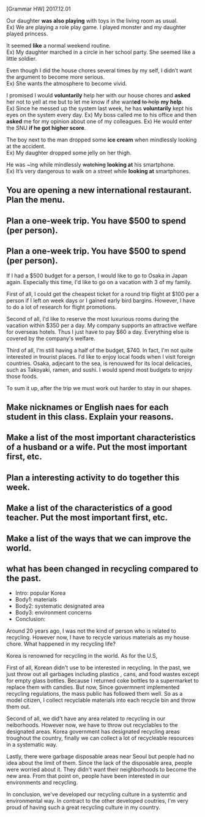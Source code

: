[Grammar HW] 2017.12.01

Our daughter **was also playing** with toys in the living room as usual.  
Ex) We are playing a role play game. I played monster and my daughter played princess. 

It seemed **like** a normal weekend routine.  
Ex) My daughter marched in a circle in her school party. She seemed like a little soldier.

Even though I did the house chores several times by my self, I didn’t want the argument to become more serious.  
Ex) She wants the atmosphere to become vivid.
 
I promised I would **voluntarily** help her with our house chores and **asked** her not to yell at me but to let me know if she want**ed** ~~to help~~ **my help**.   
Ex) Since he messed up the system last week, he has **voluntarily** kept his eyes on the system every day. 
Ex) My boss called me to his office and then **asked** me for my opinion about one of my colleagues.
Ex) He would enter the SNU **if he got higher score**.

The boy next to the man dropped some **ice cream** when mindlessly looking at the accident.  
Ex) My daughter dropped some jelly on her thigh.

He was ~ing while mindlessly ~~watching~~ **looking at** his smartphone.  
Ex) It’s very dangerous to walk on a street while **looking at** smartphones.


## You are opening a new international restaurant. Plan the menu.
## Plan a one-week trip. You have $500 to spend (per person).
## Plan a one-week trip. You have $500 to spend (per person).

If I had a $500 budget for a person, I would like to go to Osaka in Japan again. Especially this time, I'd like to go on a vacation with 3 of my family. 

First of all, I could get the cheapest ticket for a round trip flight at $100 per a person if I left on week days or I gained early bird bargins. However, I have to do a lot of research for flight promotions.

Second of all, I'd like to reserve the most luxurious rooms during the vacation within $350 per a day. My company supports an attractive welfare for overseas hotels. Thus I just have to pay $60 a day. Everything else is covered by the company's welfare.

Third of all, I'm still having a half of the budget, $740. In fact, I'm not quite interested in trourist places. I'd like to enjoy local foods when I visit foreign countries. Osaka, adjecant to the sea, is renouwed for its local delicacies, such as Takoyaki, ramen, and sushi. I would spend most budgets to enjoy those foods. 

To sum it up, after the trip we must work out harder to stay in our shapes. 

## Make nicknames or English naes for each student in this class. Explain your reasons.
## Make a list of the most important characteristics of a husband or a wife. Put the most important first, etc.
## Plan a interesting activity to do together this week.
## Make a list of the characteristics of a good teacher. Put the most important first, etc.
## Make a list of the ways that we can improve the world.

## what has been changed in recycling compared to the past.

- Intro: popular Korea 
- Body1: materials
- Body2: systematic designated area
- Body3: environment concerns
- Conclusion: 


Around 20 years ago, I was not the kind of person who is related to recycling. However now, I have to recycle various materials as my house chore. What happened in my recycling life? 

Korea is renowned for recycling in the world. As for the U.S, 

First of all, Korean didn't use to be interested in recycling. In the past, we just throw out all garbages including plastics , cans, and food wastes except for empty glass bottles. Because I returned coke bottles to a supermarket to replace them with candies. But now, Since govermnent implemented recycling regulations, the mass public has followed them well. So as a model citizen, I collect recyclable materials into each recycle bin and throw them out.

Second of all, we did't have any area related to recycling in our neiborhoods. However now, we have to throw out recyclables to the designated areas. Korea government has designated recycling areas troughout the country, finally we can collect a lot of recycleable resources in a systematic way.

Lastly, there were garbage disposable areas near Seoul but people had no idea about the limit of them. Since the lack of the disposable area, people were worried about it. They didn't want their neighborhoods to become the new area. From that point on, people have been interested in our environments and recycling. 

In conclusion, we've developed our recycling culture in a systemtic and environmental way. In contract to the other developed coutries, I'm very proud of having such a great recycling culture in my country.

